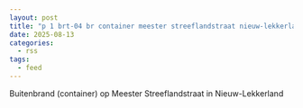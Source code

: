 ```yaml
---
layout: post
title: "p 1 brt-04 br container meester streeflandstraat nieuw-lekkerland 186831"
date: 2025-08-13
categories: 
  - rss
tags: 
  - feed
---
```


Buitenbrand (container) op Meester Streeflandstraat in Nieuw-Lekkerland
